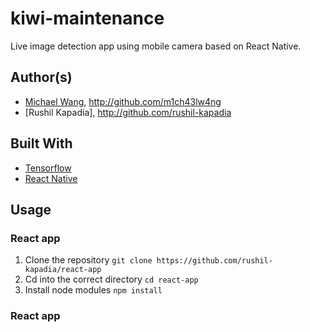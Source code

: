 # kiwi-maintenance

Live image detection app using mobile camera based on React Native.

## Author(s)
* [Michael Wang](http://m1ch43lw4ng.com), http://github.com/m1ch43lw4ng
* [Rushil Kapadia], http://github.com/rushil-kapadia

## Built With
* [Tensorflow](https://tensorflow.org)
* [React Native](https://facebook.github.io/react-native)

## Usage
### React app
1. Clone the repository `git clone https://github.com/rushil-kapadia/react-app`
2. Cd into the correct directory `cd react-app`
3. Install node modules `npm install`

### React app
